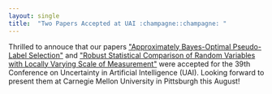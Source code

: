 ```yaml
---
layout: single
title:  "Two Papers Accepted at UAI :champagne::champagne: "
---
```




Thrilled to annouce that our papers ["Approximately Bayes-Optimal Pseudo-Label Selection"](https://proceedings.mlr.press/v216/rodemann23a) and ["Robust Statistical Comparison of Random Variables with Locally Varying Scale of Measurement"](https://proceedings.mlr.press/v216/jansen23a.html) were accepted for the 39th Conference on Uncertainty in Artificial Intelligence (UAI). Looking forward to present them at Carnegie Mellon University in Pittsburgh this August! 